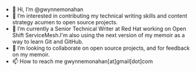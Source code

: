 - 👋 Hi, I’m @gwynnemonahan
- 👀 I’m interested in contributing my technical writing skills and content strategy acumen to open source projects.
- 🌱 I’m currently a Senior Technical Writer at Red Hat working on Open Shift ServiceMesh.I'm also using the next version of my memoir as a way to learn Git and GitHub.
- 💞️ I’m looking to collaborate on open source projects, and for feedback on my memoir.
- 📫 How to reach me gwynnemonahan[at]gmail[dot]com

<!---
gwynnemonahan/gwynnemonahan is a ✨ special ✨ repository because its `README.md` (this file) appears on your GitHub profile.
You can click the Preview link to take a look at your changes.
--->
